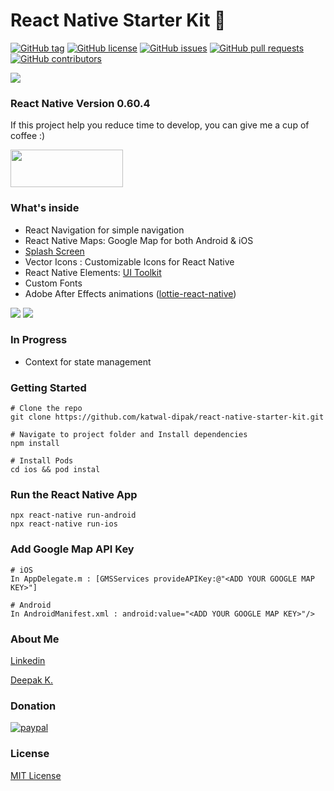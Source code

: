 # React Native Starter Kit 🚀

[![GitHub tag](https://img.shields.io/github/tag/katwal-dipak/react-native-starter-kit?style=for-the-badge)](https://github.com/katwal-dipak/react-native-starter-kit/tags)
[![GitHub license](https://img.shields.io/github/license/katwal-dipak/react-native-starter-kit?style=for-the-badge)](https://github.com/katwal-dipak/react-native-starter-kit/blob/master/LICENSE)
[![GitHub issues](https://img.shields.io/github/issues/katwal-dipak/react-native-starter-kit?style=for-the-badge)](https://github.com/katwal-dipak/react-native-starter-kit/issues)
[![GitHub pull requests](https://img.shields.io/github/issues-pr/katwal-dipak/react-native-starter-kit?style=for-the-badge)](https://github.com/katwal-dipak/react-native-starter-kit/pulls)
[![GitHub contributors](https://img.shields.io/github/contributors/katwal-dipak/react-native-starter-kit?style=for-the-badge)](https://github.com/katwal-dipak/react-native-starter-kit/contributors)

<img src="https://firebasestorage.googleapis.com/v0/b/innernepal-dca5b.appspot.com/o/reactNativeStarterKit%2Fscreenshot_1.jpg?alt=media&token=01946fdc-0386-45d7-a636-61d02f5b51af">

### React Native Version 0.60.4

If this project help you reduce time to develop, you can give me a cup of coffee :)

<img src="https://firebasestorage.googleapis.com/v0/b/innernepal-dca5b.appspot.com/o/reactNativeStarterKit%2Fbuy_me_coffee.png?alt=media&token=b81973ea-df2d-44eb-b22d-3acd28191ddb" height="60" width="180">

### What's inside

- React Navigation for simple navigation
- React Native Maps: Google Map for both Android & iOS
- [Splash Screen](https://github.com/crazycodeboy/react-native-splash-screen)
- Vector Icons : Customizable Icons for React Native
- React Native Elements: [UI Toolkit](https://react-native-elements.github.io/react-native-elements/docs/overview.html)
- Custom Fonts
- Adobe After Effects animations ([lottie-react-native](https://github.com/react-native-community/lottie-react-native))

<img src="https://firebasestorage.googleapis.com/v0/b/innernepal-dca5b.appspot.com/o/reactNativeStarterKit%2F1.gif?alt=media&token=26f7c0e8-23d2-423c-ade7-e4813686ca9d"> <img src="https://firebasestorage.googleapis.com/v0/b/innernepal-dca5b.appspot.com/o/reactNativeStarterKit%2F2.gif?alt=media&token=fc43ec81-11cf-40ff-bc27-f5bfcac6bb3c">

### In Progress

- Context for state management

### Getting Started

```
# Clone the repo
git clone https://github.com/katwal-dipak/react-native-starter-kit.git

# Navigate to project folder and Install dependencies
npm install

# Install Pods
cd ios && pod instal
```

### Run the React Native App

```
npx react-native run-android
npx react-native run-ios
```

### Add Google Map API Key

```
# iOS
In AppDelegate.m : [GMSServices provideAPIKey:@"<ADD YOUR GOOGLE MAP KEY>"]

# Android
In AndroidManifest.xml : android:value="<ADD YOUR GOOGLE MAP KEY>"/>

```

### About Me

[Linkedin](https://www.linkedin.com/in/dipak-katwal/)
<div class="LI-profile-badge"  data-version="v1" data-size="medium" data-locale="en_US" data-type="horizontal" data-theme="light" data-vanity="dipak-katwal"><a class="LI-simple-link" href='https://in.linkedin.com/in/dipak-katwal?trk=profile-badge'>Deepak K.</a></div>

### Donation

[![paypal](https://www.paypalobjects.com/en_US/i/btn/btn_donateCC_LG.gif)](#)

### License

[MIT License](LICENSE)
